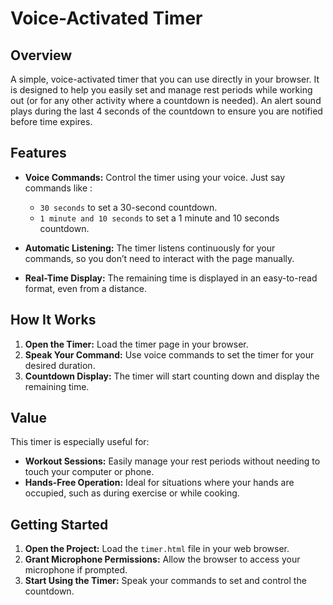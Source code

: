 # Voice-Activated Timer

## Overview
A simple, voice-activated timer that you can use directly in your browser.
It is designed to help you easily set and manage rest periods while working out (or for any other activity where a countdown is needed).
An alert sound plays during the last 4 seconds of the countdown to ensure you are notified before time expires.


## Features

- **Voice Commands:** Control the timer using your voice. Just say commands like :
  - `30 seconds` to set a 30-second countdown.
  - `1 minute and 10 seconds` to set a 1 minute and 10 seconds countdown.

- **Automatic Listening:** The timer listens continuously for your commands, so you don’t need to interact with the page manually.

- **Real-Time Display:** The remaining time is displayed in an easy-to-read format, even from a distance.

## How It Works

1. **Open the Timer:** Load the timer page in your browser.
2. **Speak Your Command:** Use voice commands to set the timer for your desired duration.
3. **Countdown Display:** The timer will start counting down and display the remaining time.

## Value

This timer is especially useful for:

- **Workout Sessions:** Easily manage your rest periods without needing to touch your computer or phone.
- **Hands-Free Operation:** Ideal for situations where your hands are occupied, such as during exercise or while cooking.

## Getting Started

1. **Open the Project:** Load the `timer.html` file in your web browser.
2. **Grant Microphone Permissions:** Allow the browser to access your microphone if prompted.
3. **Start Using the Timer:** Speak your commands to set and control the countdown.
